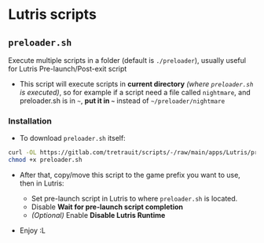 # Lutris scripts
## `preloader.sh`
Execute multiple scripts in a folder (default is `./preloader`), usually useful for Lutris Pre-launch/Post-exit script
+ This script will execute scripts in **current directory** *(where `preloader.sh` is executed)*, so for example if a script need a file called `nightmare`, and preloader.sh is in `~`, **put it in `~`** instead of `~/preloader/nightmare`
### Installation
+ To download `preloader.sh` itself:
```sh
curl -OL https://gitlab.com/tretrauit/scripts/-/raw/main/apps/Lutris/preloader.sh
chmod +x preloader.sh
```
+ After that, copy/move this script to the game prefix you want to use, then in Lutris:
    - Set pre-launch script in Lutris to where `preloader.sh` is located.
    - Disable **Wait for pre-launch script completion**
    - *(Optional)* Enable **Disable Lutris Runtime**

+ Enjoy :L
